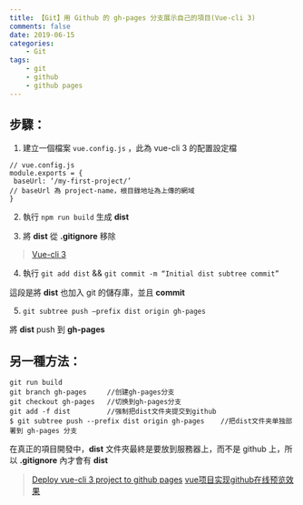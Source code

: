 ```yaml
---
title: 【Git】用 Github 的 gh-pages 分支展示自己的項目(Vue-cli 3)
comments: false
date: 2019-06-15
categories:
    - Git
tags:
    - git
    - github
    - github pages
---
```


## 步驟：

1. 建立一個檔案 `vue.config.js` ，此為 vue-cli 3 的配置設定檔
```
// vue.config.js
module.exports = {
 baseUrl: ‘/my-first-project/’ 
// baseUrl 為 project-name，根目錄地址為上傳的網域
}
```

2. 執行 `npm run build` 生成 **dist**

3. 將 **dist** 從 **.gitignore** 移除

> [Vue-cli 3](https://cli.vuejs.org/config/#baseurl)

4. 執行 `git add dist` && `git commit -m “Initial dist subtree commit”`

這段是將 **dist** 也加入 git 的儲存庫，並且 **commit**

5. `git subtree push –prefix dist origin gh-pages`

將 **dist** push 到 **gh-pages**

## 另一種方法：
```
git run build
git branch gh-pages     //创建gh-pages分支
git checkout gh-pages   //切换到gh-pages分支
git add -f dist         //强制把dist文件夹提交到github
$ git subtree push --prefix dist origin gh-pages    //把dist文件夹单独部署到 gh-pages 分支
```

在真正的項目開發中，**dist** 文件夾最終是要放到服務器上，而不是 github 上，所以 **.gitignore** 內才會有 **dist**

> [Deploy vue-cli 3 project to github pages](https://medium.com/@Roli_Dori/deploy-vue-cli-3-project-to-github-pages-ebeda0705fbd)
[vue项目实现github在线预览效果](https://juejin.im/post/5b276644e51d4558a3051b5e)